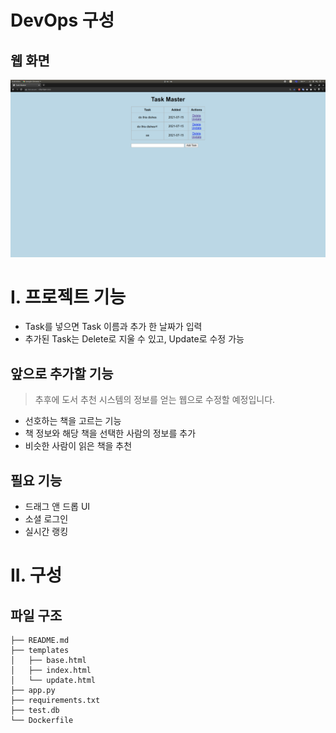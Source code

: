 # DevOps 구성

## 웹 화면

![Web](images/web.png)

# **I. 프로젝트 기능**

- Task를 넣으면 Task 이름과 추가 한 날짜가 입력
- 추가된 Task는 Delete로 지울 수 있고, Update로 수정 가능

## **앞으로 추가할 기능**

> 추후에 도서 추천 시스템의 정보를 얻는 웹으로 수정할 예정입니다.

- 선호하는 책을 고르는 기능
- 책 정보와 해당 책을 선택한 사람의 정보를 추가
- 비슷한 사람이 읽은 책을 추천

## **필요 기능**

- 드래그 앤 드롭 UI
- 소셜 로그인
- 실시간 랭킹

# **II. 구성**

## **파일 구조**

```
├── README.md
├── templates 	    
│   ├── base.html     
│   ├── index.html     
│   └── update.html   
├── app.py     	    
├── requirements.txt    
├── test.db     	    
└── Dockerfile     
```